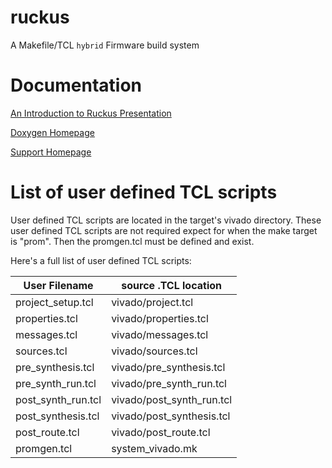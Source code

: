 # ruckus
A Makefile/TCL `hybrid` Firmware build system

# Documentation

[An Introduction to Ruckus Presentation](https://docs.google.com/presentation/d/1kvzXiByE8WISo40Xd573DdR7dQU4BpDQGwEgNyeJjTI/edit?usp=sharing)

[Doxygen Homepage](https://slaclab.github.io/ruckus/index.html)

[Support Homepage](https://confluence.slac.stanford.edu/display/ppareg/Build+System%3A+Vivado+Support)

# List of user defined TCL scripts

User defined TCL scripts are located in the target's vivado directory.
These user defined TCL scripts are not required expect for when the make target is "prom".
Then the promgen.tcl must be defined and exist.

Here's a full list of user defined TCL scripts:

| User Filename      | source .TCL location           |
| ------------------ | ------------------------------ |
| project_setup.tcl  | vivado/project.tcl             |
| properties.tcl     | vivado/properties.tcl          |
| messages.tcl       | vivado/messages.tcl            |
| sources.tcl        | vivado/sources.tcl             |
| pre_synthesis.tcl  | vivado/pre_synthesis.tcl       |
| pre_synth_run.tcl  | vivado/pre_synth_run.tcl       |
| post_synth_run.tcl | vivado/post_synth_run.tcl      |
| post_synthesis.tcl | vivado/post_synthesis.tcl      |
| post_route.tcl     | vivado/post_route.tcl          |
| promgen.tcl        | system_vivado.mk               |
